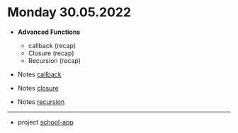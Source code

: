 # Monday 30.05.2022
  
 - **Advanced Functions**
   - callback (recap)
   - Closure (recap)
   - Recursion (recap)
  

- Notes [callback](https://github.com/Fbw-wd22-e01-Rockstars/pb-lessons/blob/main/May/23.05.2022/callback.md)
- Notes [closure](https://github.com/Fbw-wd22-e01-Rockstars/pb-lessons/blob/main/May/24.05.2022/closure.md)
- Notes [recursion](https://github.com/Fbw-wd22-e01-Rockstars/pb-lessons/blob/main/May/24.05.2022/recursion.md)
 

---
- project [school-app](https://classroom.github.com/a/yLZZXc37)
